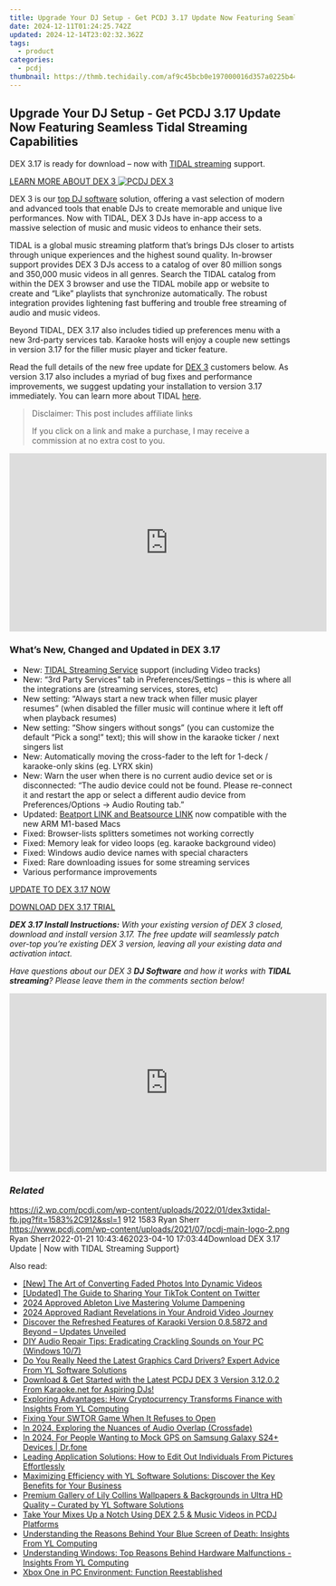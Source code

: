```yaml
---
title: Upgrade Your DJ Setup - Get PCDJ 3.17 Update Now Featuring Seamless Tidal Streaming Capabilities
date: 2024-12-11T01:24:25.742Z
updated: 2024-12-14T23:02:32.362Z
tags:
  - product
categories:
  - pcdj
thumbnail: https://thmb.techidaily.com/af9c45bcb0e197000016d357a0225b4459ab82775eecec8c840974260c0eb2b8.jpg
---
```


## Upgrade Your DJ Setup - Get PCDJ 3.17 Update Now Featuring Seamless Tidal Streaming Capabilities

DEX 3.17 is ready for download – now with [TIDAL streaming](https://tools.techidaily.com/pcdj/products/) support.

[LEARN MORE ABOUT DEX 3 ![PCDJ DEX 3](https://i2.wp.com/pcdj.com/wp-content/uploads/2022/01/dex3-macbook-tidal.png?fit=300%2C169&ssl=1 "PCDJ DEX 3")](https://tools.techidaily.com/pcdj/products/)

DEX 3 is our [top DJ software](https://tools.techidaily.com/pcdj/products/) solution, offering a vast selection of modern and advanced tools that enable DJs to create memorable and unique live performances. Now with TIDAL, DEX 3 DJs have in-app access to a massive selection of music and music videos to enhance their sets.

TIDAL is a global music streaming platform that’s brings DJs closer to artists through unique experiences and the highest sound quality. In-browser support provides DEX 3 DJs access to a catalog of over 80 million songs and 350,000 music videos in all genres. Search the TIDAL catalog from within the DEX 3 browser and use the TIDAL mobile app or website to create and “Like” playlists that synchronize automatically. The robust integration provides lightening fast buffering and trouble free streaming of audio and music videos.

Beyond TIDAL, DEX 3.17 also includes tidied up preferences menu with a new 3rd-party services tab. Karaoke hosts will enjoy a couple new settings in version 3.17 for the filler music player and ticker feature.

Read the full details of the new free update for [DEX 3](https://tools.techidaily.com/pcdj/products/) customers below. As version 3.17 also includes a myriad of bug fixes and performance improvements, we suggest updating your installation to version 3.17 immediately. You can learn more about TIDAL [here](https://tools.techidaily.com/pcdj/products/).

>  Disclaimer: This post includes affiliate links
>
>  If you click on a link and make a purchase, I may receive a commission at no extra cost to you.
>

<!-- affiliate ads begin -->
<iframe width="560" height="315" src="https://www.youtube.com/embed/_1g4U13PBk0?si=xJLJtlc4hKBTBH8M" title="YouTube video player" frameborder="0" allow="accelerometer; autoplay; clipboard-write; encrypted-media; gyroscope; picture-in-picture; web-share" referrerpolicy="strict-origin-when-cross-origin" allowfullscreen></iframe>
<!-- affiliate ads end -->

### What’s New, Changed and Updated in DEX 3.17

* New: [TIDAL Streaming Service](https://tools.techidaily.com/pcdj/products/) support (including Video tracks)
* New: “3rd Party Services” tab in Preferences/Settings – this is where all the integrations are (streaming services, stores, etc)
* New setting: “Always start a new track when filler music player resumes” (when disabled the filler music will continue where it left off when playback resumes)
* New setting: “Show singers without songs” (you can customize the default “Pick a song!” text); this will show in the karaoke ticker / next singers list
* New: Automatically moving the cross-fader to the left for 1-deck / karaoke-only skins (eg. LYRX skin)
* New: Warn the user when there is no current audio device set or is disconnected: “The audio device could not be found. Please re-connect it and restart the app or select a different audio device from Preferences/Options -> Audio Routing tab.”
* Updated: [Beatport LINK and Beatsource LINK](https://tools.techidaily.com/pcdj/products/) now compatible with the new ARM M1-based Macs
* Fixed: Browser-lists splitters sometimes not working correctly
* Fixed: Memory leak for video loops (eg. karaoke background video)
* Fixed: Windows audio device names with special characters
* Fixed: Rare downloading issues for some streaming services
* Various performance improvements

[UPDATE TO DEX 3.17 NOW](https://tools.techidaily.com/pcdj/products/)

[DOWNLOAD DEX 3.17 TRIAL](https://tools.techidaily.com/pcdj/products/)

_**DEX 3.17 Install Instructions:** With your existing version of DEX 3 closed, download and install version 3.17\. The free update will seamlessly patch over-top you’re existing DEX 3 version, leaving all your existing data and activation intact._ 

_Have questions about our DEX 3_ _**DJ Software** and how it works with **TIDAL streaming**? Please leave them in the comments section below!_

<!-- affiliate ads begin -->
<iframe width="560" height="315" src="https://www.youtube.com/embed/gOyLy8DeizY?si=GkAmK0hChZw6_2tW" title="YouTube video player" frameborder="0" allow="accelerometer; autoplay; clipboard-write; encrypted-media; gyroscope; picture-in-picture; web-share" referrerpolicy="strict-origin-when-cross-origin" allowfullscreen></iframe>
<!-- affiliate ads end -->

### _Related_

https://i2.wp.com/pcdj.com/wp-content/uploads/2022/01/dex3xtidal-fb.jpg?fit=1583%2C912&ssl=1 912 1583 Ryan Sherr https://www.pcdj.com/wp-content/uploads/2021/07/pcdj-main-logo-2.png Ryan Sherr2022-01-21 10:43:462023-04-10 17:03:44Download DEX 3.17 Update | Now with TIDAL Streaming Support}

<ins class="adsbygoogle"
     style="display:block"
     data-ad-format="autorelaxed"
     data-ad-client="ca-pub-7571918770474297"
     data-ad-slot="1223367746"></ins>

<ins class="adsbygoogle"
     style="display:block"
     data-ad-client="ca-pub-7571918770474297"
     data-ad-slot="8358498916"
     data-ad-format="auto"
     data-full-width-responsive="true"></ins>

<span class="atpl-alsoreadstyle">Also read:</span>
<div><ul>
<li><a href="https://article-tips.techidaily.com/new-the-art-of-converting-faded-photos-into-dynamic-videos/"><u>[New] The Art of Converting Faded Photos Into Dynamic Videos</u></a></li>
<li><a href="https://twitter-clips.techidaily.com/updated-the-guide-to-sharing-your-tiktok-content-on-twitter/"><u>[Updated] The Guide to Sharing Your TikTok Content on Twitter</u></a></li>
<li><a href="https://extra-information.techidaily.com/2024-approved-ableton-live-mastering-volume-dampening/"><u>2024 Approved Ableton Live Mastering Volume Dampening</u></a></li>
<li><a href="https://some-guidance.techidaily.com/2024-approved-radiant-revelations-in-your-android-video-journey/"><u>2024 Approved Radiant Revelations in Your Android Video Journey</u></a></li>
<li><a href="https://win-hot.techidaily.com/discover-the-refreshed-features-of-karaoki-version-085872-and-beyond-updates-unveiled/"><u>Discover the Refreshed Features of Karaoki Version 0.8.5872 and Beyond – Updates Unveiled</u></a></li>
<li><a href="https://sound-issues.techidaily.com/diy-audio-repair-tips-eradicating-crackling-sounds-on-your-pc-windows-107/"><u>DIY Audio Repair Tips: Eradicating Crackling Sounds on Your PC (Windows 10/7)</u></a></li>
<li><a href="https://win-hot.techidaily.com/do-you-really-need-the-latest-graphics-card-drivers-expert-advice-from-yl-software-solutions/"><u>Do You Really Need the Latest Graphics Card Drivers? Expert Advice From YL Software Solutions</u></a></li>
<li><a href="https://win-hot.techidaily.com/download-and-get-started-with-the-latest-pcdj-dex-3-version-31202-from-karaokenet-for-aspiring-djs/"><u>Download & Get Started with the Latest PCDJ DEX 3 Version 3.12.0.2 From Karaoke.net for Aspiring DJs!</u></a></li>
<li><a href="https://win-hot.techidaily.com/exploring-advantages-how-cryptocurrency-transforms-finance-with-insights-from-yl-computing/"><u>Exploring Advantages: How Cryptocurrency Transforms Finance with Insights From YL Computing</u></a></li>
<li><a href="https://win-answers.techidaily.com/fixing-your-swtor-game-when-it-refuses-to-open/"><u>Fixing Your SWTOR Game When It Refuses to Open</u></a></li>
<li><a href="https://some-knowledge.techidaily.com/in-2024-exploring-the-nuances-of-audio-overlap-crossfade/"><u>In 2024, Exploring the Nuances of Audio Overlap (Crossfade)</u></a></li>
<li><a href="https://android-location.techidaily.com/in-2024-for-people-wanting-to-mock-gps-on-samsung-galaxy-s24plus-devices-drfone-by-drfone-virtual/"><u>In 2024, For People Wanting to Mock GPS on Samsung Galaxy S24+ Devices | Dr.fone</u></a></li>
<li><a href="https://win-superb.techidaily.com/leading-application-solutions-how-to-edit-out-individuals-from-pictures-effortlessly/"><u>Leading Application Solutions: How to Edit Out Individuals From Pictures Effortlessly</u></a></li>
<li><a href="https://win-hot.techidaily.com/maximizing-efficiency-with-yl-software-solutions-discover-the-key-benefits-for-your-business/"><u>Maximizing Efficiency with YL Software Solutions: Discover the Key Benefits for Your Business</u></a></li>
<li><a href="https://win-hot.techidaily.com/premium-gallery-of-lily-collins-wallpapers-and-backgrounds-in-ultra-hd-quality-curated-by-yl-software-solutions/"><u>Premium Gallery of Lily Collins Wallpapers & Backgrounds in Ultra HD Quality – Curated by YL Software Solutions</u></a></li>
<li><a href="https://win-hot.techidaily.com/take-your-mixes-up-a-notch-using-dex-25-and-music-videos-in-pcdj-platforms/"><u>Take Your Mixes Up a Notch Using DEX 2.5 & Music Videos in PCDJ Platforms</u></a></li>
<li><a href="https://win-hot.techidaily.com/understanding-the-reasons-behind-your-blue-screen-of-death-insights-from-yl-computing/"><u>Understanding the Reasons Behind Your Blue Screen of Death: Insights From YL Computing</u></a></li>
<li><a href="https://win-hot.techidaily.com/understanding-windows-top-reasons-behind-hardware-malfunctions-insights-from-yl-computing/"><u>Understanding Windows: Top Reasons Behind Hardware Malfunctions - Insights From YL Computing</u></a></li>
<li><a href="https://common-error.techidaily.com/xbox-one-in-pc-environment-function-reestablished/"><u>Xbox One in PC Environment: Function Reestablished</u></a></li>
</ul></div>

